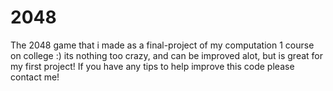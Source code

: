 # 2048
The 2048 game that i made as a final-project of my computation 1 course on college :)
its nothing too crazy, and can be improved alot, but is great for my first project!
If you have any tips to help improve this code please contact me!
